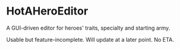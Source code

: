 # HotAHeroEditor

A GUI-driven editor for heroes' traits, specialty and starting army.

Usable but feature-incomplete. Will update at a later point. No ETA.